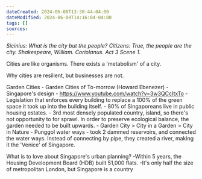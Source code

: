 ```yaml
---
dateCreated: 2024-06-08T13:38:44-04:00
dateModified: 2024-06-08T14:16:04-04:00
tags: []
sources: 
---
```

_Sicinius: What is the city but the people?_
_Citizens: True, the people are the city._
*Shakespeare, William. Coriolanus. Act 3 Scene 1.*

Cities are like organisms. There exists a  'metabolism' of a city.

Why cities are resilient, but businesses are not.

Garden Cities
	- Garden Cities of To-morrow (Howard Ebenezer)
	- Singapore's design
		- https://www.youtube.com/watch?v=3w3QCcItxTo
		- Legislation that enforces every building to replace a 100% of the green space it took up into the building itself.
		- 80% of Singaporeans live in public housing estates.
		- 3rd most densely populated country, island, so there's not opportunity to for sprawl. In order to preserve ecological balance, the garden needed to be built upwards.
		- Garden City > City in a Garden > City in Nature
		- Punggol water ways - took 2 dammed reservoirs, and connected the water ways. Instead of connecting by pipe, they created a river, making it the 'Venice' of Singapore.


What is to love about Singapore's urban planning?
	-Within 5 years, the Housing Development Board (HDB) built 51,000 flats.
	-It's only half the size of metropolitan London, but Singapore is a country

